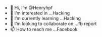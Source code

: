 - 👋 Hi, I’m @Henryhpf
- 👀 I’m interested in ...Hacking
- 🌱 I’m currently learning ...Hacking
- 💞️ I’m looking to collaborate on ...fb report
- 📫 How to reach me ...Facebook

<!---
Henryhpf/Henryhpf is a ✨ special ✨ repository because its `README.md` (this file) appears on your GitHub profile.
You can click the Preview link to take a look at your changes.
--->
